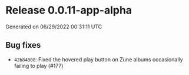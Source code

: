 # Release 0.0.11-app-alpha

Generated on 06/29/2022 00:31:11 UTC

## Bug fixes
 - `42b84008`:  Fixed the hovered play button on Zune albums occasionally failing to play  (#177)
